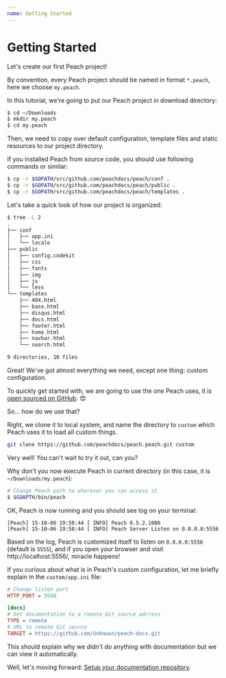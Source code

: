 ```yaml
---
name: Getting Started
---
```


# Getting Started

Let's create our first Peach project!

By convention, every Peach project should be named in format `*.peach`, here we choose `my.peach`.

In this tutorial, we're going to put our Peach project in download directory:

```sh
$ cd ~/Downloads
$ mkdir my.peach
$ cd my.peach
```

Then, we need to copy over default configuration, template files and static resources to our project directory.

If you installed Peach from source code, you should use following commands or similar:

```sh
$ cp -r $GOPATH/src/github.com/peachdocs/peach/conf .
$ cp -r $GOPATH/src/github.com/peachdocs/peach/public .
$ cp -r $GOPATH/src/github.com/peachdocs/peach/templates .
```

Let's take a quick look of how our project is organized:

```sh
$ tree -L 2
.
├── conf
│   ├── app.ini
│   └── locale
├── public
│   ├── config.codekit
│   ├── css
│   ├── fonts
│   ├── img
│   ├── js
│   └── less
└── templates
    ├── 404.html
    ├── base.html
    ├── disqus.html
    ├── docs.html
    ├── footer.html
    ├── home.html
    ├── navbar.html
    └── search.html

9 directories, 10 files
```

Great! We've got almost everything we need, except one thing: custom configuration.

To quickly get started with, we are going to use the one Peach uses, it is [open sourced on GitHub](https://github.com/peachdocs/peach.peach). :heart_eyes:

So... how do we use that? 

Right, we clone it to local system, and name the directory to `custom` which Peach uses it to load all custom things.

```sh
git clone https://github.com/peachdocs/peach.peach.git custom
```

Very well! You can't wait to try it out, can you?

Why don't you now execute Peach in current directory (in this case, it is `~/Downloads/my.peach`):

```sh
# Change Peach path to wherever you can access it
$ $GOAPTH/bin/peach
```

OK, Peach is now running and you should see log on your terminal:

```
[Peach] 15-10-06 19:58:44 [ INFO] Peach 0.5.2.1006
[Peach] 15-10-06 19:58:44 [ INFO] Peach Server Listen on 0.0.0.0:5556
```

Based on the log, Peach is customized itself to listen on `0.0.0.0:5556` (default is `5555`), and if you open your browser and visit http://localhost:5556/, miracle happens!

If you curious about what is in Peach's custom configuration, let me briefly explain in the `custom/app.ini` file:

```ini
# Change listen port
HTTP_PORT = 5556

[docs]
# Set documentation to a remote Git source adrress
TYPE = remote
# URL to remote Git source
TARGET = https://github.com/Unknwon/peach-docs.git
```

This should explain why we didn't do anything with documentation but we can view it automatically.

Well, let's moving forward: [Setup your documentation repository](../howto/documentation).